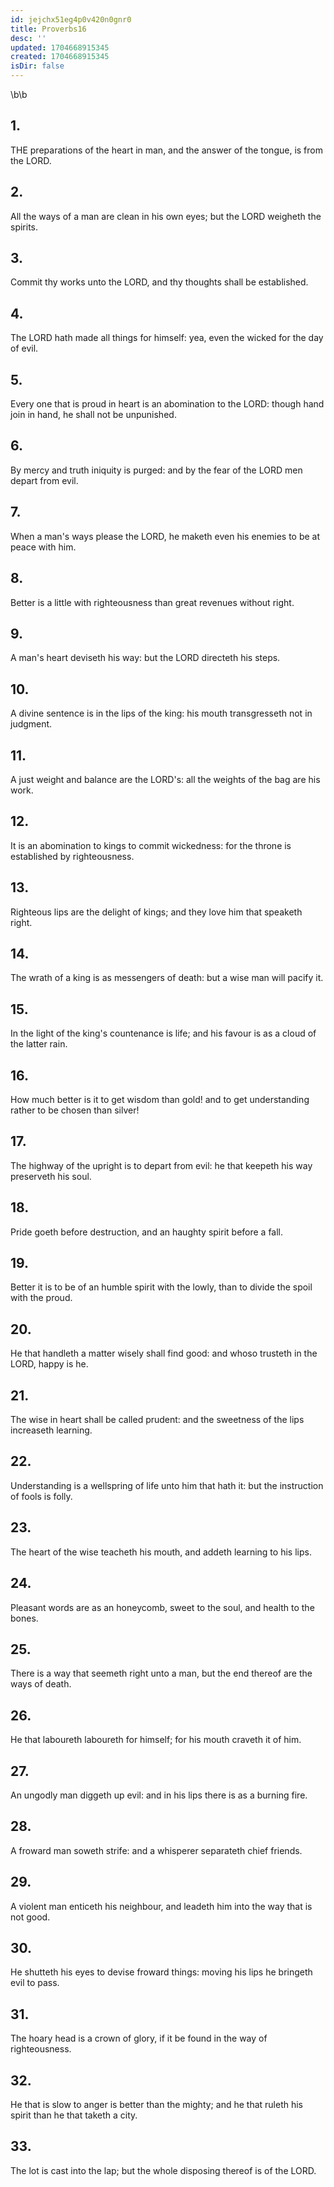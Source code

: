 ```yaml
---
id: jejchx51eg4p0v420n0gnr0
title: Proverbs16
desc: ''
updated: 1704668915345
created: 1704668915345
isDir: false
---
```

\b\b
## 1.
THE preparations of the heart in man, and the answer of the tongue, is from the LORD.
## 2.
All the ways of a man are clean in his own eyes; but the LORD weigheth the spirits.
## 3.
Commit thy works unto the LORD, and thy thoughts shall be established.
## 4.
The LORD hath made all things for himself: yea, even the wicked for the day of evil.
## 5.
Every one that is proud in heart is an abomination to the LORD: though hand join in hand, he shall not be unpunished.
## 6.
By mercy and truth iniquity is purged: and by the fear of the LORD men depart from evil.
## 7.
When a man's ways please the LORD, he maketh even his enemies to be at peace with him.
## 8.
Better is a little with righteousness than great revenues without right.
## 9.
A man's heart deviseth his way: but the LORD directeth his steps.
## 10.
A divine sentence is in the lips of the king: his mouth transgresseth not in judgment.
## 11.
A just weight and balance are the LORD's: all the weights of the bag are his work.
## 12.
It is an abomination to kings to commit wickedness: for the throne is established by righteousness.
## 13.
Righteous lips are the delight of kings; and they love him that speaketh right.
## 14.
The wrath of a king is as messengers of death: but a wise man will pacify it.
## 15.
In the light of the king's countenance is life; and his favour is as a cloud of the latter rain.
## 16.
How much better is it to get wisdom than gold!  and to get understanding rather to be chosen than silver!
## 17.
The highway of the upright is to depart from evil: he that keepeth his way preserveth his soul.
## 18.
Pride goeth before destruction, and an haughty spirit before a fall.
## 19.
Better it is to be of an humble spirit with the lowly, than to divide the spoil with the proud.
## 20.
He that handleth a matter wisely shall find good: and whoso trusteth in the LORD, happy is he.
## 21.
The wise in heart shall be called prudent: and the sweetness of the lips increaseth learning.
## 22.
Understanding is a wellspring of life unto him that hath it: but the instruction of fools is folly.
## 23.
The heart of the wise teacheth his mouth, and addeth learning to his lips.
## 24.
Pleasant words are as an honeycomb, sweet to the soul, and health to the bones.
## 25.
There is a way that seemeth right unto a man, but the end thereof are the ways of death.
## 26.
He that laboureth laboureth for himself; for his mouth craveth it of him.
## 27.
An ungodly man diggeth up evil: and in his lips there is as a burning fire.
## 28.
A froward man soweth strife: and a whisperer separateth chief friends.
## 29.
A violent man enticeth his neighbour, and leadeth him into the way that is not good.
## 30.
He shutteth his eyes to devise froward things: moving his lips he bringeth evil to pass.
## 31.
The hoary head is a crown of glory, if it be found in the way of righteousness.
## 32.
He that is slow to anger is better than the mighty; and he that ruleth his spirit than he that taketh a city.
## 33.
The lot is cast into the lap; but the whole disposing thereof is of the LORD.
